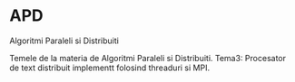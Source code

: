 # APD
Algoritmi Paraleli si Distribuiti

Temele de la materia de Algoritmi Paraleli si Distribuiti.
Tema3: Procesator de text distribuit implementt folosind threaduri si MPI.
